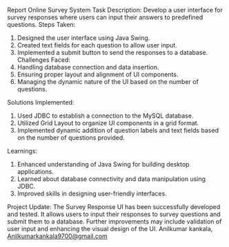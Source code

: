 Report
Online Survey System
Task Description: 
Develop a user interface for survey responses where users can input their answers to predefined questions.
 Steps Taken:
1.	Designed the user interface using Java Swing.
2.	Created text fields for each question to allow user input.
3.	Implemented a submit button to send the responses to a database.
 Challenges Faced:
1.	Handling database connection and data insertion.
2.	Ensuring proper layout and alignment of UI components.
3.	Managing the dynamic nature of the UI based on the number of questions.

Solutions Implemented:
1.	Used JDBC to establish a connection to the MySQL database.
2.	Utilized Grid Layout to organize UI components in a grid format.
3.	Implemented dynamic addition of question labels and text fields based on the number of questions provided.

Learnings:
1.	Enhanced understanding of Java Swing for building desktop applications.
2.	Learned about database connectivity and data manipulation using JDBC.
3.	Improved skills in designing user-friendly interfaces.

 Project Update:
   The Survey Response UI has been successfully developed and tested. It allows users to input their responses to survey questions and submit them to a database. Further improvements may include validation of user input and enhancing the visual design of the UI.
Anilkumar kankala,
Anilkumarkankala9700@gmail.com
